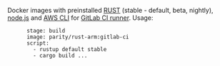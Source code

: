 Docker images with preinstalled [RUST](https://www.rust-lang.org/) (stable - default, beta, nightly), [node.js](https://nodejs.org) and [AWS CLI](https://aws.amazon.com/ru/cli/) for [GitLab CI runner](https://gitlab.com/gitlab-org/gitlab-ci-multi-runner).
Usage:
```linux-stable:
      stage: build
      image: parity/rust-arm:gitlab-ci
      script:
        - rustup default stable
        - cargo build ...
```
